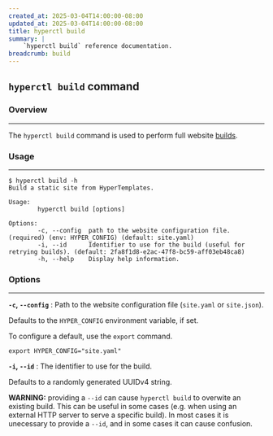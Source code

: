 ```yaml
---
created_at: 2025-03-04T14:00:00-08:00
updated_at: 2025-03-04T14:00:00-08:00
title: hyperctl build
summary: |
    `hyperctl build` reference documentation.
breadcrumb: build
---
```


## `hyperctl build` command

<auto-toc selectors="h3,h4,h5,h6,dl dt"></auto-toc>

### Overview
------------

The `hyperctl build` command is used to perform full website [builds].

### Usage
---------

```plaintext
$ hyperctl build -h
Build a static site from HyperTemplates.

Usage:
        hyperctl build [options]

Options:
        -c, --config  path to the website configuration file. (required) (env: HYPER_CONFIG) (default: site.yaml)
        -i, --id      Identifier to use for the build (useful for retrying builds). (default: 2fa8f1d8-e2ac-47f8-bc59-aff03eb48ca8)
        -h, --help    Display help information.
```

<!-- TODO: add #### Example header with example build output. -->

### Options
-----------

**`-c`, `--config`**
: Path to the website configuration file (`site.yaml` or `site.json`).

  Defaults to the `HYPER_CONFIG` environment variable, if set.

  To configure a default, use the `export` command.

  ```plaintext
  export HYPER_CONFIG="site.yaml"
  ```

**`-i`, `--id`**
: The identifier to use for the build.
  
  Defaults to a randomly generated UUIDv4 string.

  <doc-quote ht-block warning>

  **WARNING:** providing a `--id` can cause `hyperctl build` to overwite an existing build.
  This can be useful in some cases (e.g. when using an external HTTP server to serve a specific build). 
  In most cases it is unecessary to provide a `--id`, and in some cases it can cause confusion.

  </doc-quote>

<!-- Links -->
[builds]: /docs/reference/cms/builds/
